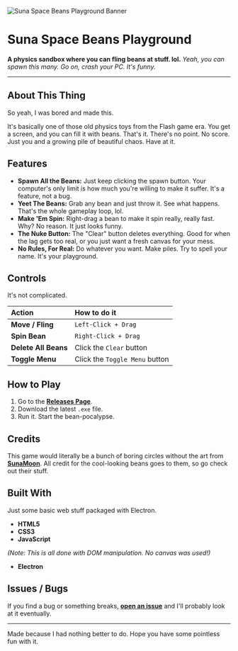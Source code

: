 ![Suna Space Beans Playground Banner](https://i.postimg.cc/xCbhdMh6/image.png)

# Suna Space Beans Playground

**A physics sandbox where you can fling beans at stuff. lol.**
*Yeah, you can spawn this many. Go on, crash your PC. It's funny.*

---

## About This Thing

So yeah, I was bored and made this.

It's basically one of those old physics toys from the Flash game era. You get a screen, and you can fill it with beans. That's it. There's no point. No score. Just you and a growing pile of beautiful chaos. Have at it.

## Features

* **Spawn All the Beans:** Just keep clicking the spawn button. Your computer's only limit is how much you're willing to make it suffer. It's a feature, not a bug.
* **Yeet The Beans:** Grab any bean and just throw it. See what happens. That's the whole gameplay loop, lol.
* **Make 'Em Spin:** Right-drag a bean to make it spin really, really fast. Why? No reason. It just looks funny.
* **The Nuke Button:** The "Clear" button deletes everything. Good for when the lag gets too real, or you just want a fresh canvas for your mess.
* **No Rules, For Real:** Do whatever you want. Make piles. Try to spell your name. It's your playground.

## Controls

It's not complicated.

| Action             | How to do it         |
| :----------------- | :------------------- |
| **Move / Fling** | `Left-Click + Drag`  |
| **Spin Bean** | `Right-Click + Drag` |
| **Delete All Beans**| Click the `Clear` button   |
| **Toggle Menu** | Click the `Toggle Menu` button |

## How to Play

1.  Go to the [**Releases Page**](https://github.com/Mayo525/Suna-Beans-Playground/releases).
2.  Download the latest `.exe` file.
3.  Run it. Start the bean-pocalypse.

## Credits

This game would literally be a bunch of boring circles without the art from [**SunaMoon**](https://www.deviantart.com/sunamoonmlp). All credit for the cool-looking beans goes to them, so go check out their stuff.

## Built With

Just some basic web stuff packaged with Electron.

* **HTML5**
* **CSS3**
* **JavaScript**

*(Note: This is all done with DOM manipulation. No canvas was used!)*

* **Electron**

## Issues / Bugs

If you find a bug or something breaks, [**open an issue**](https://github.com/Mayo525/Suna-Beans-Playground/issues) and I'll probably look at it eventually.

---

Made because I had nothing better to do. Hope you have some pointless fun with it.
```eof
